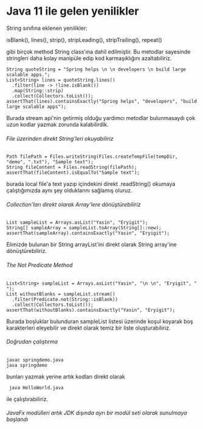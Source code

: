 # Java 11 ile gelen yenilikler

String sınıfına eklenen yenilikler:

isBlank(), lines(), strip(), stripLeading(), stripTrailing(), repeat()

gibi birçok method String class'ına dahil edilmiştir. Bu metodlar sayesinde stringleri daha kolay manipüle edip kod karmaşıklığını azaltabiliriz.

```
String quoteString = "Spring helps \n \n developers \n build large scalable apps.";
List<String> lines = quoteString.lines()
  .filter(line -> !line.isBlank())
  .map(String::strip)
  .collect(Collectors.toList());
assertThat(lines).containsExactly("Spring helps", "developers", "build large scalable apps");
```
Burada stream api'nin getirmiş olduğu yardımcı metodlar bulunmasaydı çok uzun kodlar yazmak zorunda kalabilirdik. 

###### File üzerinden direkt String'leri okuyabiliriz

```
Path filePath = Files.writeString(Files.createTempFile(tempDir, "demo", ".txt"), "Sample text");
String fileContent = Files.readString(filePath);
assertThat(fileContent).isEqualTo("Sample text");
```

burada local file'a text yazıp içindekini direkt .readString() okumaya çalıştığımızda aynı şey olduklarını sağlamış oluruz.

###### Collection'ları direkt olarak Array'lere dönüştürebiliriz

```
List sampleList = Arrays.asList("Yasin", "Eryigit");
String[] sampleArray = sampleList.toArray(String[]::new);
assertThat(sampleArray).containsExactly("Yasin", "Eryigit");
```

Elimizde bulunan bir String arrayList'ini direkt olarak String array'ine dönüştürebiliriz.

###### The Not Predicate Method
```
List<String> sampleList = Arrays.asList("Yasin", "\n \n", "Eryigit", " ");
List withoutBlanks = sampleList.stream()
  .filter(Predicate.not(String::isBlank))
  .collect(Collectors.toList());
assertThat(withoutBlanks).containsExactly("Yasin", "Eryigit");
```
Burada boşluklar bulunduran sampleList listesi üzerinde koşul koyarak boş karakterleri eleyebilir ve direkt olarak temiz bir liste oluşturabiliriz.

###### Doğrudan çalıştırma
```
javac springdemo.java
java springdemo
```

bunları yazmak yerine artık kodları direkt olarak 

```
 java HelloWorld.java
```

ile çalıştırabiliriz.


###### JavaFx modülleri artık JDK dışında ayrı bir modül seti olarak sunulmaya başlandı















